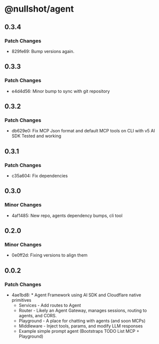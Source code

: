 # @nullshot/agent

## 0.3.4

### Patch Changes

- 829fe69: Bump versions again.

## 0.3.3

### Patch Changes

- e4d4d56: Minor bump to sync with git repository

## 0.3.2

### Patch Changes

- db629e0: Fix MCP Json format and default MCP tools on CLI with v5 AI SDK Tested and working

## 0.3.1

### Patch Changes

- c35a604: Fix dependencies

## 0.3.0

### Minor Changes

- 4af1485: New repo, agents dependency bumps, cli tool

## 0.2.0

### Minor Changes

- 0e0ff2d: Fixing versions to align them

## 0.0.2

### Patch Changes

- 4ae1bd8: \* Agent Framework using AI SDK and Cloudflare native primitives
  - Services - Add routes to Agent
  - Router - Likely an Agent Gateway, manages sessions, routing to agents, and CORS.
  - Playground - A place for chatting with agents (and soon MCPs)
  - Middleware - Inject tools, params, and modify LLM responses
  - Example simple prompt agent (Bootstraps TODO List MCP + Playground)
